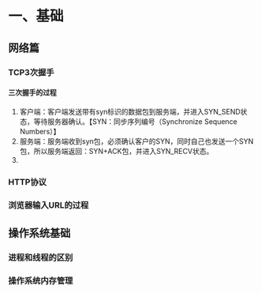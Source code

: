 # 一、基础

## 网络篇

### TCP3次握手

#### 三次握手的过程

1. 客户端：客户端发送带有syn标识的数据包到服务端，并进入SYN_SEND状态，等待服务器确认。【SYN：同步序列编号（Synchronize Sequence Numbers）】
2. 服务端：服务端收到syn包，必须确认客户的SYN，同时自己也发送一个SYN包，所以服务端返回：SYN+ACK包，并进入SYN_RECV状态。
3. 

### HTTP协议
### 浏览器输入URL的过程
## 操作系统基础
### 进程和线程的区别
### 操作系统内存管理
